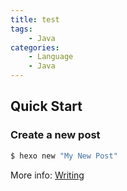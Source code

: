 ```yaml
---
title: test
tags:
    - Java
categories: 
    - Language
    - Java
---
```


## Quick Start

### Create a new post

``` bash
$ hexo new "My New Post"
```

More info: [Writing](https://hexo.io/docs/writing.html)
